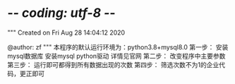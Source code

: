 # -*- coding: utf-8 -*-
"""
Created on Fri Aug 28 14:04:12 2020

@author: zf
"""
本程序的默认运行环境为：python3.8+mysql8.0
第一步：
    安装mysql数据库
    安装mysql python驱动
    详情见官网
第二步：
    改变程序中主要参数
第三步：
    运行即可都得到所有数据出现的次数
第四步：
    筛选次数不为1的企业代码，更正即可